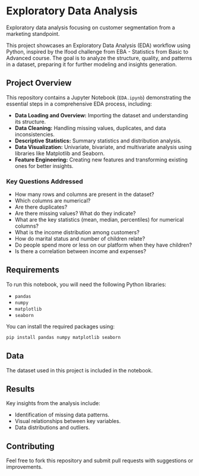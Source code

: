 # Exploratory Data Analysis
 Exploratory data analysis focusing on customer segmentation from a marketing standpoint.

This project showcases an Exploratory Data Analysis (EDA) workflow using Python, inspired by the Ifood challenge from EBA - Statistics from Basic to Advanced course. The goal is to analyze the structure, quality, and patterns in a dataset, preparing it for further modeling and insights generation.

## Project Overview
This repository contains a Jupyter Notebook (`EDA.ipynb`) demonstrating the essential steps in a comprehensive EDA process, including:

- **Data Loading and Overview:** Importing the dataset and understanding its structure.
- **Data Cleaning:** Handling missing values, duplicates, and data inconsistencies.
- **Descriptive Statistics:** Summary statistics and distribution analysis.
- **Data Visualization:** Univariate, bivariate, and multivariate analysis using libraries like Matplotlib and Seaborn.
- **Feature Engineering:** Creating new features and transforming existing ones for better insights.

### Key Questions Addressed
- How many rows and columns are present in the dataset?
- Which columns are numerical?
- Are there duplicates? 
- Are there missing values? What do they indicate?
- What are the key statistics (mean, median, percentiles) for numerical columns?
- What is the income distribution among customers?
- How do marital status and number of children relate?
- Do people spend more or less on our platform when they have children?
- Is there a correlation between income and expenses?


## Requirements
To run this notebook, you will need the following Python libraries:

- `pandas`
- `numpy`
- `matplotlib`
- `seaborn`

You can install the required packages using:
```bash
pip install pandas numpy matplotlib seaborn
```

## Data
The dataset used in this project is included in the notebook.

## Results
Key insights from the analysis include:
- Identification of missing data patterns.
- Visual relationships between key variables.
- Data distributions and outliers.

## Contributing
Feel free to fork this repository and submit pull requests with suggestions or improvements.